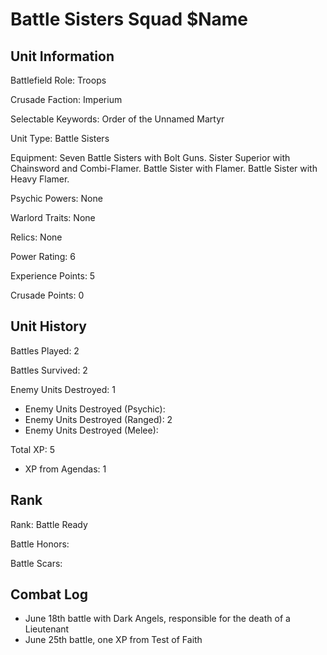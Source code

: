 Battle Sisters Squad $Name
====

Unit Information
----

Battlefield Role: Troops

Crusade Faction: Imperium

Selectable Keywords: Order of the Unnamed Martyr

Unit Type: Battle Sisters

Equipment: Seven Battle Sisters with Bolt Guns. Sister Superior with Chainsword and Combi-Flamer. Battle Sister with Flamer. Battle Sister with Heavy Flamer.

Psychic Powers: None

Warlord Traits: None

Relics: None

Power Rating: 6

Experience Points: 5

Crusade Points: 0


Unit History
---
Battles Played: 2

Battles Survived: 2

Enemy Units Destroyed: 1
* Enemy Units Destroyed (Psychic):
* Enemy Units Destroyed (Ranged): 2
* Enemy Units Destroyed (Melee):

Total XP: 5
* XP from Agendas: 1

Rank
----
Rank: Battle Ready

Battle Honors:

Battle Scars:


Combat Log
---
* June 18th battle with Dark Angels, responsible for the death of a Lieutenant
* June 25th battle, one XP from Test of Faith
